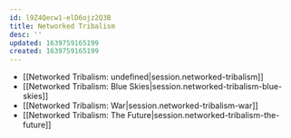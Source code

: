 ```yaml
---
id: l9Z4Qecw1-elD6ojz2Q3B
title: Networked Tribalism
desc: ''
updated: 1639759165199
created: 1639759165199
---
```


- [[Networked Tribalism: undefined|session.networked-tribalism]]
- [[Networked Tribalism:  Blue Skies|session.networked-tribalism-blue-skies]]
- [[Networked Tribalism:  War|session.networked-tribalism-war]]
- [[Networked Tribalism:  The Future|session.networked-tribalism-the-future]]
